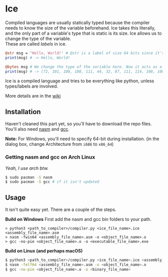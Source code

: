 # Ice

Compiled languages are usually statically typed because the compiler needs to know the size of the variable beforehand. Ice takes this literally, and the only part of a variable's type that is static is its size. Ice allows us to change the type of the variable.\
These are called _labels_ in ice.

```Perl
@str msg = 'Hello, World!' # @str is a label of size 64 bits since it's a 64-bit pointer.
print(msg) # -> Hello, World!

@bytes msg # We change the type of the variable here. Now it acts as a pointer to an array.
print(msg) # -> [72, 101, 108, 108, 111, 44, 32, 87, 111, 114, 108, 100, 33]
```

Ice is a compiled language and tries to be everything like python, unless types/labels are involved.

More details are in the [wiki](../../wiki)

## Installation
Haven't cleaned this part yet, so you'll have to download the repo files. You'll also need [nasm](https://www.nasm.us/pub/nasm/snapshots/latest/) and [gcc](https://www.mingw-w64.org/downloads/).

**Note:** For Windows, you'll need to specify 64-bit during installation. (in the dialog box, change Architecture from `i686` to `x86_64`)


### Getting nasm and gcc on Arch Linux
_Yeah, I use arch btw._
```bash
$ sudo pacman -S nasm
$ sudo pacman -S gcc # if it isn't updated
```

## Usage
It isn't quite easy yet. There are a couple of the steps.

**Build on Windows**
First add the nasm and gcc bin folders to your path.
```batch
> python3 <path_to_compiler>/compiler.py <ice_file_name>.ice <assembly_file_name>.asm
> nasm -fwin64 <assembly_file_name>.asm -o <object_file_name>.o
> gcc -no-pie <object_file_name>.o -o <executable_file_name>.exe
```

**Build on Linux (and perhaps macOS)**
```bash
$ python3 <path_to_compiler>/compiler.py <ice_file_name>.ice <assembly_file_name>.asm
$ nasm -felf64 <assembly_file_name>.asm -o <object_file_name>.o
$ gcc -no-pie <object_file_name>.o -o <binary_file_name>
```

